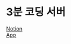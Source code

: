 # 3분 코딩 서버
[Notion](https://www.notion.so/And-3-639938e547834b7ea199900509a3c2d7)  
[App](https://m.onestore.co.kr/mobilepoc/apps/appsDetail.omp?prodId=0000759181)
